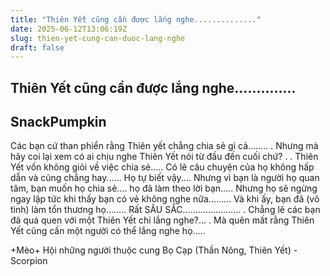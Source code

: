 ```yaml
---
title: "Thiên Yết cũng cần được lắng nghe.............."
date: 2025-06-12T13:06:19Z
slug: thien-yet-cung-can-duoc-lang-nghe
draft: false
---
```


## Thiên Yết cũng cần được lắng nghe..............

## SnackPumpkin

Các bạn cứ than phiển rằng Thiên yết chẳng chia sẻ gì cả........
.
Nhưng mà hãy coi lại xem có ai chịu nghe Thiên Yết nói từ đầu đến cuối chứ?
.
.
Thiên Yết vốn không giỏi về việc chia sẻ.....
Có lẽ câu chuyện của họ không hấp dẫn và cũng chẳng hay......
Họ tự biết vậy....
Nhưng vì bạn là người họ quan tâm, bạn muốn họ chia sẻ.... họ đã làm theo lời bạn.....
Nhưng họ sẽ ngừng ngay lập tức khi thấy bạn có vẻ không nghe nữa.........
Và khi ấy, bạn đã (vô tình) làm tổn thương họ........
Rất SÂU SẮC.......................
 .
Chẳng lẽ các bạn đã quá quen với một Thiên Yết chỉ lắng nghe?...
.
Mà quên mất rằng Thiên Yết cũng cần một người có thể lắng nghe họ.....
 
+Mèo+
Hội những người thuộc cung Bọ Cạp (Thần Nông, Thiên Yết) - Scorpion